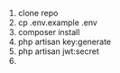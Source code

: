
1. clone repo
2. cp .env.example .env
3. composer install
4. php artisan key:generate
5. php artisan jwt:secret
6. 